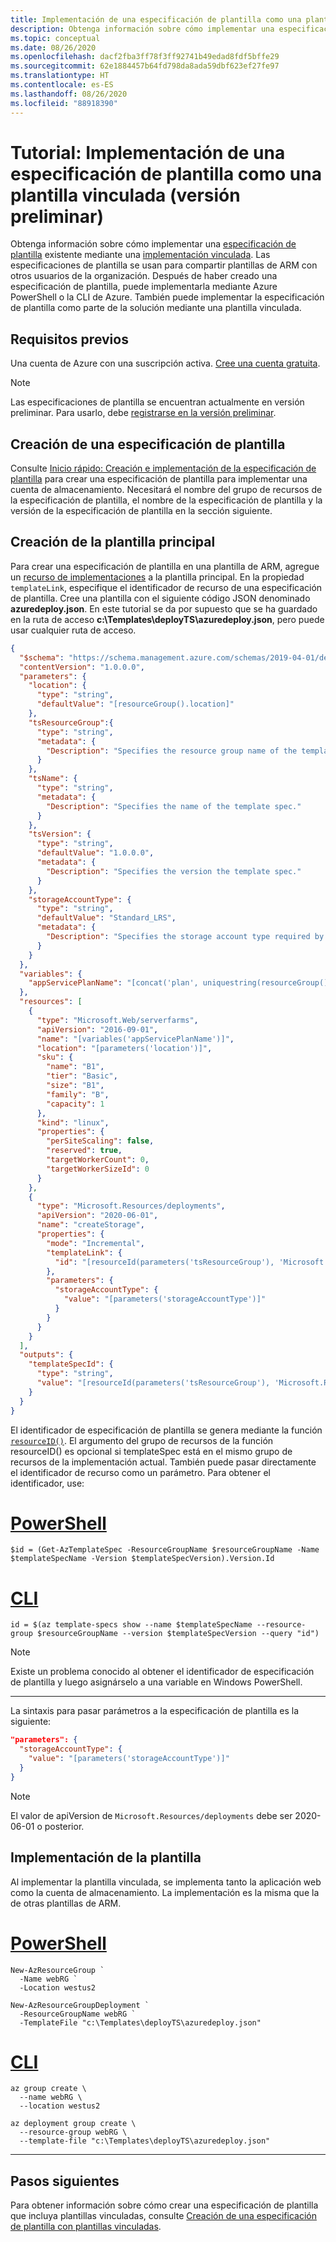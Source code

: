 ```yaml
---
title: Implementación de una especificación de plantilla como una plantilla vinculada
description: Obtenga información sobre cómo implementar una especificación de plantilla existente en una implementación vinculada.
ms.topic: conceptual
ms.date: 08/26/2020
ms.openlocfilehash: dacf2fba3ff78f3ff92741b49edad8fdf5bffe29
ms.sourcegitcommit: 62e1884457b64fd798da8ada59dbf623ef27fe97
ms.translationtype: HT
ms.contentlocale: es-ES
ms.lasthandoff: 08/26/2020
ms.locfileid: "88918390"
---
```

# <a name="tutorial-deploy-a-template-spec-as-a-linked-template-preview"></a>Tutorial: Implementación de una especificación de plantilla como una plantilla vinculada (versión preliminar)

Obtenga información sobre cómo implementar una [especificación de plantilla](template-specs.md) existente mediante una [implementación vinculada](linked-templates.md#linked-template). Las especificaciones de plantilla se usan para compartir plantillas de ARM con otros usuarios de la organización. Después de haber creado una especificación de plantilla, puede implementarla mediante Azure PowerShell o la CLI de Azure. También puede implementar la especificación de plantilla como parte de la solución mediante una plantilla vinculada.

## <a name="prerequisites"></a>Requisitos previos

Una cuenta de Azure con una suscripción activa. [Cree una cuenta gratuita](https://azure.microsoft.com/free/?WT.mc_id=A261C142F).

> [!NOTE]
> Las especificaciones de plantilla se encuentran actualmente en versión preliminar. Para usarlo, debe [registrarse en la versión preliminar](https://aka.ms/templateSpecOnboarding).

## <a name="create-a-template-spec"></a>Creación de una especificación de plantilla

Consulte [Inicio rápido: Creación e implementación de la especificación de plantilla](quickstart-create-template-specs.md) para crear una especificación de plantilla para implementar una cuenta de almacenamiento. Necesitará el nombre del grupo de recursos de la especificación de plantilla, el nombre de la especificación de plantilla y la versión de la especificación de plantilla en la sección siguiente.

## <a name="create-the-main-template"></a>Creación de la plantilla principal

Para crear una especificación de plantilla en una plantilla de ARM, agregue un [recurso de implementaciones](/azure/templates/microsoft.resources/deployments) a la plantilla principal. En la propiedad `templateLink`, especifique el identificador de recurso de una especificación de plantilla. Cree una plantilla con el siguiente código JSON denominado **azuredeploy.json**. En este tutorial se da por supuesto que se ha guardado en la ruta de acceso **c:\Templates\deployTS\azuredeploy.json**, pero puede usar cualquier ruta de acceso.

```json
{
  "$schema": "https://schema.management.azure.com/schemas/2019-04-01/deploymentTemplate.json#",
  "contentVersion": "1.0.0.0",
  "parameters": {
    "location": {
      "type": "string",
      "defaultValue": "[resourceGroup().location]"
    },
    "tsResourceGroup":{
      "type": "string",
      "metadata": {
        "Description": "Specifies the resource group name of the template spec."
      }
    },
    "tsName": {
      "type": "string",
      "metadata": {
        "Description": "Specifies the name of the template spec."
      }
    },
    "tsVersion": {
      "type": "string",
      "defaultValue": "1.0.0.0",
      "metadata": {
        "Description": "Specifies the version the template spec."
      }
    },
    "storageAccountType": {
      "type": "string",
      "defaultValue": "Standard_LRS",
      "metadata": {
        "Description": "Specifies the storage account type required by the template spec."
      }
    }
  },
  "variables": {
    "appServicePlanName": "[concat('plan', uniquestring(resourceGroup().id))]"
  },
  "resources": [
    {
      "type": "Microsoft.Web/serverfarms",
      "apiVersion": "2016-09-01",
      "name": "[variables('appServicePlanName')]",
      "location": "[parameters('location')]",
      "sku": {
        "name": "B1",
        "tier": "Basic",
        "size": "B1",
        "family": "B",
        "capacity": 1
      },
      "kind": "linux",
      "properties": {
        "perSiteScaling": false,
        "reserved": true,
        "targetWorkerCount": 0,
        "targetWorkerSizeId": 0
      }
    },
    {
      "type": "Microsoft.Resources/deployments",
      "apiVersion": "2020-06-01",
      "name": "createStorage",
      "properties": {
        "mode": "Incremental",
        "templateLink": {
          "id": "[resourceId(parameters('tsResourceGroup'), 'Microsoft.Resources/templateSpecs/versions', parameters('tsName'), parameters('tsVersion'))]"
        },
        "parameters": {
          "storageAccountType": {
            "value": "[parameters('storageAccountType')]"
          }
        }
      }
    }
  ],
  "outputs": {
    "templateSpecId": {
      "type": "string",
      "value": "[resourceId(parameters('tsResourceGroup'), 'Microsoft.Resources/templateSpecs/versions', parameters('tsName'), parameters('tsVersion'))]"
    }
  }
}
```

El identificador de especificación de plantilla se genera mediante la función [`resourceID()`](template-functions-resource.md#resourceid). El argumento del grupo de recursos de la función resourceID() es opcional si templateSpec está en el mismo grupo de recursos de la implementación actual.  También puede pasar directamente el identificador de recurso como un parámetro. Para obtener el identificador, use:

# <a name="powershell"></a>[PowerShell](#tab/azure-powershell)

```azurepowershell-interactive
$id = (Get-AzTemplateSpec -ResourceGroupName $resourceGroupName -Name $templateSpecName -Version $templateSpecVersion).Version.Id
```

# <a name="cli"></a>[CLI](#tab/azure-cli)

```azurecli-interactive
id = $(az template-specs show --name $templateSpecName --resource-group $resourceGroupName --version $templateSpecVersion --query "id")
```

> [!NOTE]
> Existe un problema conocido al obtener el identificador de especificación de plantilla y luego asignárselo a una variable en Windows PowerShell.

---

La sintaxis para pasar parámetros a la especificación de plantilla es la siguiente:

```json
"parameters": {
  "storageAccountType": {
    "value": "[parameters('storageAccountType')]"
  }
}
```

> [!NOTE]
> El valor de apiVersion de `Microsoft.Resources/deployments` debe ser 2020-06-01 o posterior.

## <a name="deploy-the-template"></a>Implementación de la plantilla

Al implementar la plantilla vinculada, se implementa tanto la aplicación web como la cuenta de almacenamiento. La implementación es la misma que la de otras plantillas de ARM.

# <a name="powershell"></a>[PowerShell](#tab/azure-powershell)

```azurepowershell
New-AzResourceGroup `
  -Name webRG `
  -Location westus2

New-AzResourceGroupDeployment `
  -ResourceGroupName webRG `
  -TemplateFile "c:\Templates\deployTS\azuredeploy.json"
```

# <a name="cli"></a>[CLI](#tab/azure-cli)

```azurecli
az group create \
  --name webRG \
  --location westus2

az deployment group create \
  --resource-group webRG \
  --template-file "c:\Templates\deployTS\azuredeploy.json"

```

---

## <a name="next-steps"></a>Pasos siguientes

Para obtener información sobre cómo crear una especificación de plantilla que incluya plantillas vinculadas, consulte [Creación de una especificación de plantilla con plantillas vinculadas](template-specs-create-linked.md).
